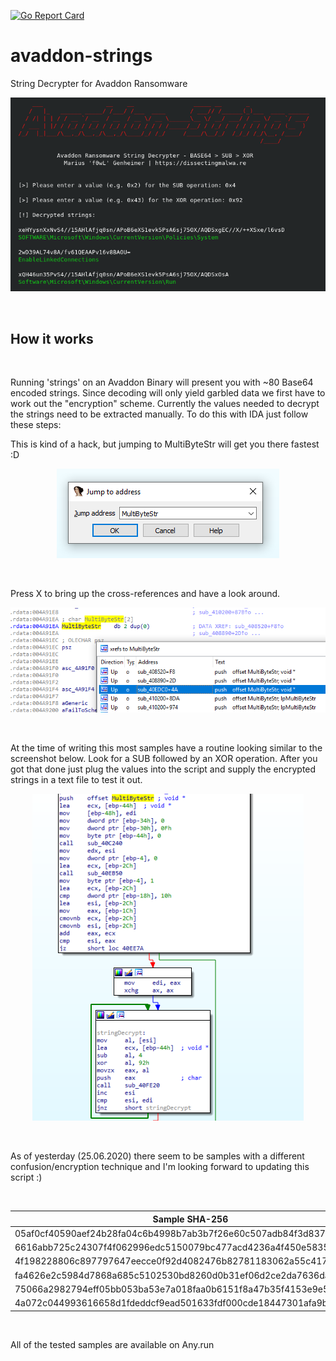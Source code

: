 [![Go Report Card](https://goreportcard.com/badge/github.com/f0wl/avaddon-strings)](https://goreportcard.com/report/github.com/f0wl/avaddon-strings)

# avaddon-strings
String Decrypter for Avaddon Ransomware

<p align="center">
  <img src="images/avaddon-strings.png">
</p>

<br>

## How it works

<br>

Running 'strings' on an Avaddon Binary will present you with ~80 Base64 encoded strings. Since decoding will only yield garbled data we first have to work out the "encryption" scheme. Currently the values needed to decrypt the strings need to be extracted manually. To do this with IDA just follow these steps:

This is kind of a hack, but jumping to MultiByteStr will get you there fastest :D
<p align="center">
  <img src="images/sc1.png">
</p>

<br>

Press X to bring up the cross-references and have a look around.

<p align="center">
  <img src="images/sc2.png">
</p>

<br>

At the time of writing this most samples have a routine looking similar to the screenshot below. Look for a SUB followed by an XOR operation. After you got that done just plug the values into the script and supply the encrypted strings in a text file to test it out.

<p align="center">
  <img src="images/sc3.png">
</p>

<br>

As of yesterday (25.06.2020) there seem to be samples with a different confusion/encryption technique and I'm looking forward to updating this script :)

<br>

| Sample SHA-256                                                    | SUB  | XOR  |
| ----------------------------------------------------------------- | ---- |------|
| 05af0cf40590aef24b28fa04c6b4998b7ab3b7f26e60c507adb84f3d837778f2  | 0x2  | 0x43 |
| 6616abb725c24307f4f062996edc5150079bc477acd4236a4f450e5835a20c62  | 0x2  | 0x43 |
| 4f198228806c897797647eecce0f92d4082476b82781183062a55c417c0bb197  | 0x2  | 0x43 |
| fa4626e2c5984d7868a685c5102530bd8260d0b31ef06d2ce2da7636da48d2d6  | 0x4  | 0x92 |
| 75066a2982794eff05bb053ba53e7a018faa0b6151f8a47b35f4153e9e5c74ad  | 0x9  | 0x84 |
| 4a072c044993616658d1fdeddcf9ead501633fdf000cde18447301afa9b96e99  | 0x5  | 0x9B |

<br> 

All of the tested samples are available on Any.run
